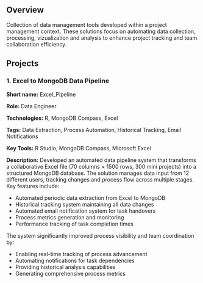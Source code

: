 ## Overview
Collection of data management tools developed within a project management context.  These solutions focus on automating data collection, processing, vizualization and analysis to enhance project tracking and team collaboration efficiency.

## Projects

### 1. Excel to MongoDB Data Pipeline

<b>Short name:</b> Excel_Pipeline </p>
<b>Role:</b> Data Engineer </p>
<b>Technologies:</b> R, MongoDB Compass, Excel </p>
<b>Tags:</b> Data Extraction, Process Automation, Historical Tracking, Email Notifications </p>
<b>Key Tools:</b> R Studio, MongoDB Compass, Microsoft Excel </p>
<b>Description:</b> Developed an automated data pipeline system that transforms a collaborative Excel file (70 columns × 1500 rows, 300 mini projects) into a structured MongoDB database. The solution manages data input from 12 different users, tracking changes and process flow across multiple stages. Key features include: </p>

- Automated periodic data extraction from Excel to MongoDB
- Historical tracking system maintaining all data changes
- Automated email notification system for task handovers
- Process metrics generation and monitoring
- Performance tracking of task completion times

The system significantly improved process visibility and team coordination by:

- Enabling real-time tracking of process advancement
- Automating notifications for task dependencies
- Providing historical analysis capabilities
- Generating comprehensive process metrics
